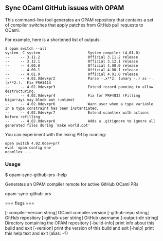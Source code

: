 ## Sync OCaml GitHub issues with OPAM

This command-line tool generates an OPAM repository that
contains a set of compiler switches that apply patches from
GitHub pull requests to OCaml.

For example, here is a shortened list of outputs:

```
$ opam switch --all
system  C system                      System compiler (4.01.0)
--     -- 3.11.2                      Official 3.11.2 release
--     -- 3.12.1                      Official 3.12.1 release
--     -- 4.00.0                      Official 4.00.0 release
--     -- 4.00.1                      Official 4.00.1 release
--     -- 4.01.0                      Official 4.01.0 release
--     -- 4.02.0dev+pr2               Parse -.x**2. (unary -.) as -.(x**2.).  Fix PR#3414
--     -- 4.02.0dev+pr3               Extend record punning to allow destructuring.
--     -- 4.02.0dev+pr4               Fix for PR#4832 (Filling bigarrays may block out runtime)
--     -- 4.02.0dev+pr6               Warn user when a type variable in a type constraint has been instantiated.
--     -- 4.02.0dev+pr7               Extend ocamllex with actions before refilling
--     -- 4.02.0dev+pr8               Adds a .gitignore to ignore all generated files during `make world.opt'
```

You can experiment with the lexing PR by running:

```
open switch 4.02.0dev+pr7
eval `opam config env`
ocamllex ...
```

### Usage

$ opam-sync-github-prs -help

Generates an OPAM compiler remote for active GitHub OCaml PRs

  opam-sync-github-prs 

=== flags ===

  [-compiler-version string]  OCaml compiler version
  [-github-repo string]       GitHub repository
  [-github-user string]       GitHub username
  [-output-dir string]        Directory containing the OPAM repository
  [-build-info]               print info about this build and exit
  [-version]                  print the version of this build and exit
  [-help]                     print this help text and exit
                              (alias: -?)
```
